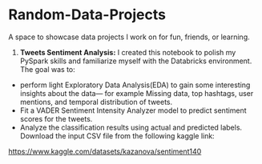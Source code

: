 # Random-Data-Projects
A space to showcase data projects I work on for fun, friends, or learning.

1) **Tweets Sentiment Analysis:** I created this notebook to polish my PySpark skills and familiarize myself with the Databricks environment. The goal was to:
- perform light Exploratory Data Analysis(EDA) to gain some interesting insights about the data— for example Missing data, top hashtags, user mentions, and temporal distribution of tweets.
- Fit a VADER Sentiment Intensity Analyzer model to predict sentiment scores for the tweets.
- Analyze the classification results using actual and predicted labels.  
Download the input CSV file from the following kaggle link:

https://www.kaggle.com/datasets/kazanova/sentiment140
